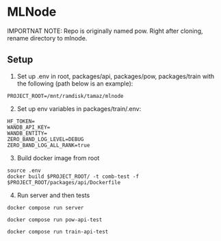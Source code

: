 # MLNode

IMPORTNAT NOTE: Repo is originally named pow. Right after cloning, rename directory to mlnode.

## Setup

1. Set up .env in root, packages/api, packages/pow, packages/train with the following (path below is an example):
```
PROJECT_ROOT=/mnt/ramdisk/tamaz/mlnode
```

2. Set up env variables in packages/train/.env:
```
HF_TOKEN=
WANDB_API_KEY=
WANDB_ENTITY=
ZERO_BAND_LOG_LEVEL=DEBUG
ZERO_BAND_LOG_ALL_RANK=true
```

3. Build docker image from root

```
source .env
docker build $PROJECT_ROOT/ -t comb-test -f $PROJECT_ROOT/packages/api/Dockerfile
```

4. Run server and then tests

```
docker compose run server
```

```
docker compose run pow-api-test
```

```
docker compose run train-api-test
```







